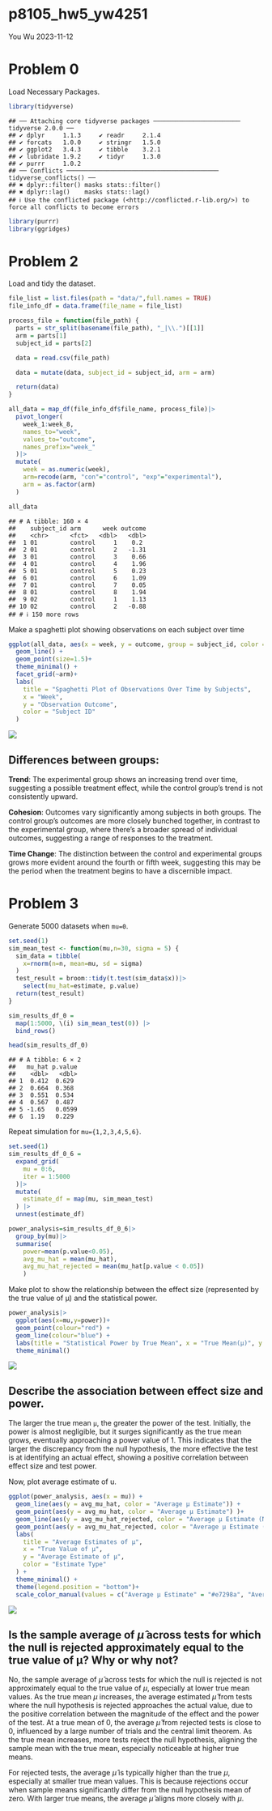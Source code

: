 p8105_hw5_yw4251
================
You Wu
2023-11-12

# Problem 0

Load Necessary Packages.

``` r
library(tidyverse)
```

    ## ── Attaching core tidyverse packages ──────────────────────── tidyverse 2.0.0 ──
    ## ✔ dplyr     1.1.3     ✔ readr     2.1.4
    ## ✔ forcats   1.0.0     ✔ stringr   1.5.0
    ## ✔ ggplot2   3.4.3     ✔ tibble    3.2.1
    ## ✔ lubridate 1.9.2     ✔ tidyr     1.3.0
    ## ✔ purrr     1.0.2     
    ## ── Conflicts ────────────────────────────────────────── tidyverse_conflicts() ──
    ## ✖ dplyr::filter() masks stats::filter()
    ## ✖ dplyr::lag()    masks stats::lag()
    ## ℹ Use the conflicted package (<http://conflicted.r-lib.org/>) to force all conflicts to become errors

``` r
library(purrr)
library(ggridges)
```

# Problem 2

Load and tidy the dataset.

``` r
file_list = list.files(path = "data/",full.names = TRUE)
file_info_df = data.frame(file_name = file_list)

process_file = function(file_path) {
  parts = str_split(basename(file_path), "_|\\.")[[1]]
  arm = parts[1]
  subject_id = parts[2]

  data = read.csv(file_path) 

  data = mutate(data, subject_id = subject_id, arm = arm)

  return(data)
}

all_data = map_df(file_info_df$file_name, process_file)|>
  pivot_longer(
    week_1:week_8,
    names_to="week",
    values_to="outcome",
    names_prefix="week_"
  )|>
  mutate(
    week = as.numeric(week),
    arm=recode(arm, "con"="control", "exp"="experimental"),
    arm = as.factor(arm)           
  )

all_data
```

    ## # A tibble: 160 × 4
    ##    subject_id arm      week outcome
    ##    <chr>      <fct>   <dbl>   <dbl>
    ##  1 01         control     1    0.2 
    ##  2 01         control     2   -1.31
    ##  3 01         control     3    0.66
    ##  4 01         control     4    1.96
    ##  5 01         control     5    0.23
    ##  6 01         control     6    1.09
    ##  7 01         control     7    0.05
    ##  8 01         control     8    1.94
    ##  9 02         control     1    1.13
    ## 10 02         control     2   -0.88
    ## # ℹ 150 more rows

Make a spaghetti plot showing observations on each subject over time

``` r
ggplot(all_data, aes(x = week, y = outcome, group = subject_id, color = subject_id)) +
  geom_line() +
  geom_point(size=1.5)+
  theme_minimal() +
  facet_grid(~arm)+
  labs(
    title = "Spaghetti Plot of Observations Over Time by Subjects",
    x = "Week",
    y = "Observation Outcome",
    color = "Subject ID"
  ) 
```

![](p8105_hw5_yw4251_files/figure-gfm/unnamed-chunk-3-1.png)<!-- -->

## Differences between groups:

**Trend**: The experimental group shows an increasing trend over time,
suggesting a possible treatment effect, while the control group’s trend
is not consistently upward.

**Cohesion**: Outcomes vary significantly among subjects in both groups.
The control group’s outcomes are more closely bunched together, in
contrast to the experimental group, where there’s a broader spread of
individual outcomes, suggesting a range of responses to the treatment.

**Time Change**: The distinction between the control and experimental
groups grows more evident around the fourth or fifth week, suggesting
this may be the period when the treatment begins to have a discernible
impact.

# Problem 3

Generate 5000 datasets when `mu=0`.

``` r
set.seed(1)
sim_mean_test <- function(mu,n=30, sigma = 5) {
  sim_data = tibble(
    x=rnorm(n=n, mean=mu, sd = sigma)
  )
  test_result = broom::tidy(t.test(sim_data$x))|>
    select(mu_hat=estimate, p.value)
  return(test_result)
}

sim_results_df_0 =   
  map(1:5000, \(i) sim_mean_test(0)) |> 
  bind_rows()

head(sim_results_df_0)
```

    ## # A tibble: 6 × 2
    ##   mu_hat p.value
    ##    <dbl>   <dbl>
    ## 1  0.412  0.629 
    ## 2  0.664  0.368 
    ## 3  0.551  0.534 
    ## 4  0.567  0.487 
    ## 5 -1.65   0.0599
    ## 6  1.19   0.229

Repeat simulation for `mu={1,2,3,4,5,6}`.

``` r
set.seed(1)
sim_results_df_0_6 = 
  expand_grid(
    mu = 0:6,
    iter = 1:5000
  )|> 
  mutate(
    estimate_df = map(mu, sim_mean_test)
  ) |> 
  unnest(estimate_df)

power_analysis=sim_results_df_0_6|>
  group_by(mu)|>
  summarise(
    power=mean(p.value<0.05),
    avg_mu_hat = mean(mu_hat),
    avg_mu_hat_rejected = mean(mu_hat[p.value < 0.05])
    )
```

Make plot to show the relationship between the effect size (represented
by the true value of μ) and the statistical power.

``` r
power_analysis|>
  ggplot(aes(x=mu,y=power))+
  geom_point(colour="red") +
  geom_line(colour="blue") +
  labs(title = "Statistical Power by True Mean", x = "True Mean(μ)", y = "Power")+
  theme_minimal()
```

![](p8105_hw5_yw4251_files/figure-gfm/unnamed-chunk-6-1.png)<!-- -->

## Describe the association between effect size and power.

The larger the true mean `μ`, the greater the power of the test.
Initially, the power is almost negligible, but it surges significantly
as the true mean grows, eventually approaching a power value of 1. This
indicates that the larger the discrepancy from the null hypothesis, the
more effective the test is at identifying an actual effect, showing a
positive correlation between effect size and test power.

Now, plot average estimate of u.

``` r
ggplot(power_analysis, aes(x = mu)) +
  geom_line(aes(y = avg_mu_hat, color = "Average μ Estimate")) +
  geom_point(aes(y = avg_mu_hat, color = "Average μ Estimate") )+
  geom_line(aes(y = avg_mu_hat_rejected, color = "Average μ Estimate (Null Rejected)")) +
  geom_point(aes(y = avg_mu_hat_rejected, color = "Average μ Estimate (Null Rejected)")) +
  labs(
    title = "Average Estimates of μ", 
    x = "True Value of μ", 
    y = "Average Estimate of μ",
    color = "Estimate Type"
  ) +
  theme_minimal() +
  theme(legend.position = "bottom")+
  scale_color_manual(values = c("Average μ Estimate" = "#e7298a", "Average μ Estimate (Null Rejected)" = "#7570b3"))
```

![](p8105_hw5_yw4251_files/figure-gfm/unnamed-chunk-7-1.png)<!-- -->

## Is the sample average of $\hat\mu$ across tests for which the null is rejected approximately equal to the true value of μ? Why or why not?

No, the sample average of $\hat\mu$ across tests for which the null is
rejected is not approximately equal to the true value of $\mu$,
especially at lower true mean values. As the true mean $\mu$ increases,
the average estimated $\hat\mu$ from tests where the null hypothesis is
rejected approaches the actual value, due to the positive correlation
between the magnitude of the effect and the power of the test. At a true
mean of 0, the average $\hat\mu$ from rejected tests is close to 0,
influenced by a large number of trials and the central limit theorem. As
the true mean increases, more tests reject the null hypothesis, aligning
the sample mean with the true mean, especially noticeable at higher true
means.

For rejected tests, the average $\hat\mu$ is typically higher than the
true $\mu$, especially at smaller true mean values. This is because
rejections occur when sample means significantly differ from the null
hypothesis mean of zero. With larger true means, the average $\hat\mu$
aligns more closely with $\mu$.
